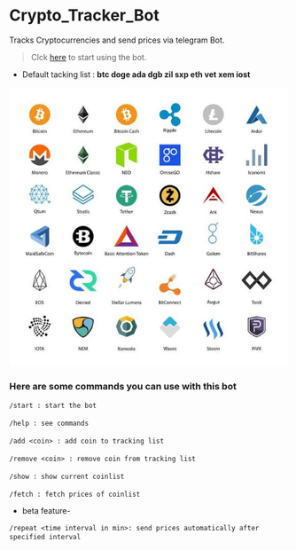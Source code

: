 # Crypto_Tracker_Bot
Tracks Cryptocurrencies and send prices via telegram Bot.  
> Clck [here](https://t.me/crypto_currency_tracker_bot) to start using the bot.  

* Default tacking list : **btc doge ada dgb zil sxp eth vet xem iost**  
  
![Coins.jpg](https://github.com/Tanmay-901/Crypto_Tracker_Bot/blob/master/Images/coins.jpg)

### Here are some commands you can use with this bot
```
/start : start the bot

/help : see commands

/add <coin> : add coin to tracking list

/remove <coin> : remove coin from tracking list

/show : show current coinlist

/fetch : fetch prices of coinlist
```

* beta feature-
```
/repeat <time interval in min>: send prices automatically after specified interval
  ```
